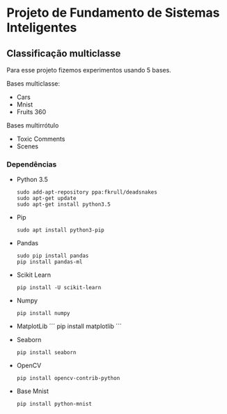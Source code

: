 # Projeto de Fundamento de Sistemas Inteligentes

## Classificação multiclasse

Para esse projeto fizemos experimentos usando 5 bases.

Bases multiclasse:
* Cars
* Mnist
* Fruits 360

Bases multirrótulo
* Toxic Comments
* Scenes


### Dependências

* Python 3.5
    ```
    sudo add-apt-repository ppa:fkrull/deadsnakes
    sudo apt-get update
    sudo apt-get install python3.5
    ```

* Pip
    ```
    sudo apt install python3-pip
    ```

* Pandas
    ```
    sudo pip install pandas
    pip install pandas-ml
    ```

* Scikit Learn
    ```
    pip install -U scikit-learn
    ```

* Numpy
    ```
    pip install numpy
    ```

* MatplotLib
    ´´´
    pip install matplotlib
    ´´´
* Seaborn
    ```
    pip install seaborn
    ```

* OpenCV
    ```
    pip install opencv-contrib-python
    ```

* Base Mnist
    ```
    pip install python-mnist
    ```
